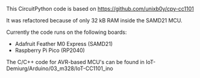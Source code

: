 This CircuitPython code is based on https://github.com/unixb0y/cpy-cc1101

It was refactored because of only 32 kB RAM inside the SAMD21 MCU.

Currently the code runs on the following boards:
- Adafruit Feather M0 Express (SAMD21)
- Raspberry Pi Pico (RP2040)

The C/C++ code for AVR-based MCU's can be found in IoT-Demiurg/Arduino/03_m328/IoT-CC1101_ino
